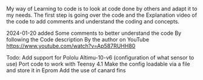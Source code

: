 My way of Learning to code is to look at code done by others and adapt it to my needs. 
The first step is going over the code and the Explanation video of the code to add comments and understand the coding and concepts. 

2024-01-20 added Some comments to better understand the code By following the Code description By the author on YouTube https://www.youtube.com/watch?v=Ap587RUHH80

Todo:
  Add support for Pololu Altimu-10-v6 (configuration of what sensor to use)
  Port code to work with Teensy 4.1
  Make the config loadable via a file and store it in Eprom 
  Add the use of canard fins
  
  
  
